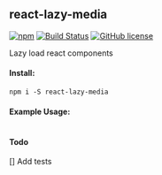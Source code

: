 ## react-lazy-media

[![npm](https://img.shields.io/npm/v/react-lazy-media.svg)](https://www.npmjs.com/package/react-lazy-media)
[![Build Status](https://travis-ci.com/smrubin/react-lazy-media.svg?branch=master)](https://travis-ci.com/smrubin/react-lazy-media)
[![GitHub license](https://img.shields.io/github/license/smrubin/react-lazy-media.svg)](https://github.com/smrubin/react-lazy-media/blob/master/LICENSE)

Lazy load react components

#### Install:

```
npm i -S react-lazy-media
```

#### Example Usage:

```

```

#### Todo

[] Add tests
